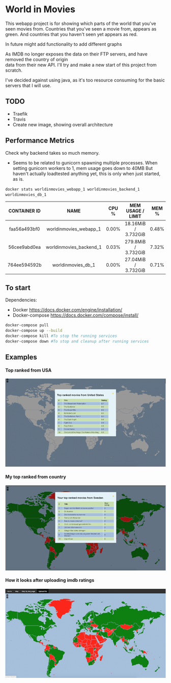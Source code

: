 # World in Movies


This webapp project is for showing which parts of the world that you've seen movies from.
Countries that you've seen a movie from, appears as green.
And countries that you haven't seen yet appears as red.

In future might add functionality to add different graphs


As IMDB no longer exposes the data on their FTP servers, and have removed the country of origin  
data from their new API. I'll try and make a new start of this project from scratch.

I've decided against using java, as it's too resource consuming for the basic servers that I will use.


## TODO

* Traefik
* Travis
* Create new image, showing overall architecture

## Performance Metrics

Check why backend takes so much memory.
  - Seems to be related to gunicorn spawning multiple processes.
    When setting gunicorn workers to 1, mem usage goes down to 40MB
    But haven't actually loadtested anything yet, this is only when just started, as is.

```docker stats worldinmovies_webapp_1 worldinmovies_backend_1 worldinmovies_db_1 ```

| CONTAINER ID |           NAME          |  CPU % |    MEM USAGE / LIMIT   |   MEM % |      NET I/O   | BLOCK I/O       | PIDS |
|:------------:|:-----------------------:|:------:|:----------------------:|:-------:|:--------------:|:---------------:|:----:|
| faa56a493bf0 | worldinmovies_webapp_1  |  0.00% | 18.16MiB / 3.732GiB    |  0.48%  | 2.69MB / 654kB | 34.9MB / 0B     | 11   |
| 56cee9abd0ea | worldinmovies_backend_1 |  0.03% | 279.8MiB / 3.732GiB    |  7.32%  | 2.63MB / 494kB | 19.3MB / 0B     | 10   |
| 764ee594592b | worldinmovies_db_1      |  0.00% | 27.04MiB / 3.732GiB    |  0.71%  | 2.71MB / 221kB | 5.89GB / 8.37GB | 16   |

## To start
Dependencies:

* Docker https://docs.docker.com/engine/installation/
* Docker-compose https://docs.docker.com/compose/install/

```bash
docker-compose pull
docker-compose up --build
docker-compose kill #To stop the running services
docker-compose down #To stop and cleanup after running services
```

## Examples
#### Top ranked from USA
![Example of map #1](TopRankedFromUS.png)
#### My top ranked from country
![Example of map #2](MyTopRankedFromSE.png)
#### How it looks after uploading imdb ratings
![Example of map #3](CountriesIveSeenMoviesFrom.png)

